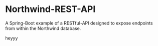 # Northwind-REST-API
A Spring-Boot example of a RESTful-API designed to expose endpoints from within the Northwind database.

heyyy
